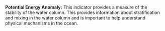 **Potential Energy Anomaly:** This indicator provides a measure of the stability of the water column. This provides information about stratification and mixing in the water column and is important to help understand physical mechanisms in the ocean.     